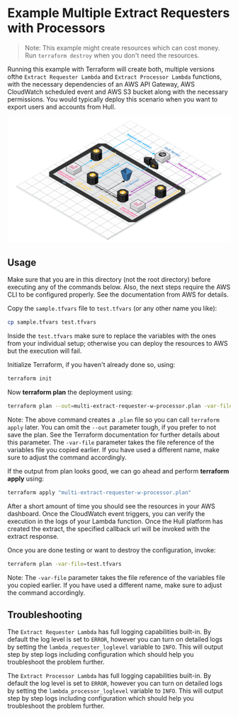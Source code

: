 # Example Multiple Extract Requesters with Processors

> Note: This example might create resources which can cost money. Run `terraform destroy` when you don't need the resources.

Running this example with Terraform will create both, multiple versions ofthe `Extract Requester Lambda` and `Extract Processor Lambda` functions, with the necessary dependencies of an AWS API Gateway, AWS CloudWatch scheduled event and AWS S3 bucket along with the necessary permissions. You would typically deploy this scenario when you want to export users and accounts from Hull.

![Scenario Architecture](./architecture.png)

## Usage

Make sure that you are in this directory (not the root directory) before executing any of the commands below.
Also, the next steps require the AWS CLI to be configured properly. See the documentation from AWS for details.

Copy the `sample.tfvars` file to `test.tfvars` (or any other name you like):

```bash
cp sample.tfvars test.tfvars
```

Inside the `test.tfvars` make sure to replace the variables with the ones from your individual setup; otherwise you can deploy the resources to AWS but the execution will fail.

Initialize Terraform, if you haven't already done so, using:

```bash
terraform init
```

Now **terraform plan** the deployment using:

```bash
terraform plan --out=multi-extract-requester-w-processor.plan -var-file=test.tfvars
```

Note: The above command creates a `.plan` file so you can call `terraform apply` later. You can omit the `--out` parameter tough, if you prefer to not save the plan. See the Terraform documentation for further details about this parameter. The `-var-file` parameter takes the file reference of the variables file you copied earlier. If you have used a different name, make sure to adjust the command accordingly.

If the output from plan looks good, we can go ahead and perform **terraform apply** using:

```bash
terraform apply "multi-extract-requester-w-processor.plan"
```

After a short amount of time you should see the resources in your AWS dashboard. Once the CloudWatch event triggers, you can verify the execution in the logs of your Lambda function. Once the Hull platform has created the extract, the specified callback url will be invoked with the extract response.

Once you are done testing or want to destroy the configuration, invoke:

```bash
terraform plan -var-file=test.tfvars
```

Note: The `-var-file` parameter takes the file reference of the variables file you copied earlier. If you have used a different name, make sure to adjust the command accordingly.

## Troubleshooting

The `Extract Requester Lambda` has full logging capabilities built-in. By default the log level is set to `ERROR`, however you can turn on detailed logs by setting the `lambda_requester_loglevel` variable to `INFO`. This will output step by step logs including configuration which should help you troubleshoot the problem further.

The `Extract Processor Lambda` has full logging capabilities built-in. By default the log level is set to `ERROR`, however you can turn on detailed logs by setting the `lambda_processor_loglevel` variable to `INFO`. This will output step by step logs including configuration which should help you troubleshoot the problem further.
